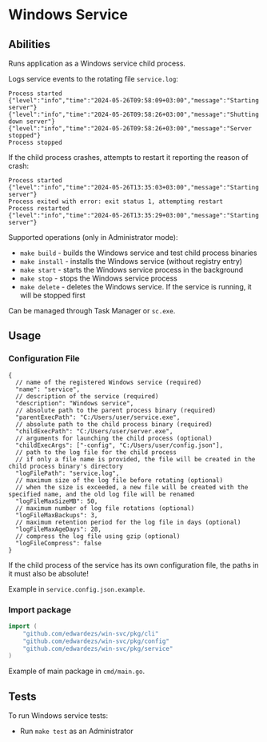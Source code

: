 # Windows Service

## Abilities

Runs application as a Windows service child process.

Logs service events to the rotating file `service.log`:
```json5
Process started
{"level":"info","time":"2024-05-26T09:58:09+03:00","message":"Starting server"}
{"level":"info","time":"2024-05-26T09:58:26+03:00","message":"Shutting down server"}
{"level":"info","time":"2024-05-26T09:58:26+03:00","message":"Server stopped"}
Process stopped
```

If the child process crashes, attempts to restart it reporting the reason of crash:
```json5
Process started
{"level":"info","time":"2024-05-26T13:35:03+03:00","message":"Starting server"}
Process exited with error: exit status 1, attempting restart
Process restarted
{"level":"info","time":"2024-05-26T13:35:29+03:00","message":"Starting server"}
```

Supported operations (only in Administrator mode):
- `make build` - builds the Windows service and test child process binaries
- `make install` - installs the Windows service (without registry entry)
- `make start` - starts the Windows service process in the background
- `make stop` - stops the Windows service process
- `make delete` - deletes the Windows service. If the service is running, it will be stopped first

Can be managed through Task Manager or `sc.exe`.

## Usage

### Configuration File

```json5
{
  // name of the registered Windows service (required)
  "name": "service",
  // description of the service (required)
  "description": "Windows service",
  // absolute path to the parent process binary (required)
  "parentExecPath": "C:/Users/user/service.exe",
  // absolute path to the child process binary (required)
  "childExecPath": "C:/Users/user/server.exe",
  // arguments for launching the child process (optional)
  "childExecArgs": ["-config", "C:/Users/user/config.json"],
  // path to the log file for the child process
  // if only a file name is provided, the file will be created in the child process binary's directory
  "logFilePath": "service.log",
  // maximum size of the log file before rotating (optional)
  // when the size is exceeded, a new file will be created with the specified name, and the old log file will be renamed
  "logFileMaxSizeMB": 50,
  // maximum number of log file rotations (optional)
  "logFileMaxBackups": 3,
  // maximum retention period for the log file in days (optional)
  "logFileMaxAgeDays": 28,
  // compress the log file using gzip (optional)
  "logFileCompress": false
}
```

If the child process of the service has its own configuration file, the paths in it must also be absolute!

Example in `service.config.json.example`.

### Import package

```go
import (
	"github.com/edwardezs/win-svc/pkg/cli"
	"github.com/edwardezs/win-svc/pkg/config"
	"github.com/edwardezs/win-svc/pkg/service"
)
```

Example of main package in `cmd/main.go`.

## Tests

To run Windows service tests:

- Run `make test` as an Administrator